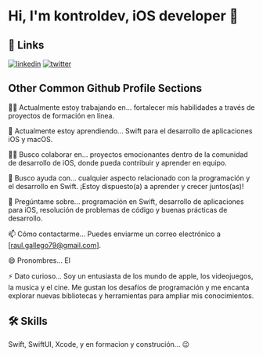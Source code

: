 
# Hi, I'm kontroldev, iOS developer 👋


## 🔗 Links
[![linkedin](https://img.shields.io/badge/linkedin-0A66C2?style=for-the-badge&logo=linkedin&logoColor=white)](https://www.linkedin.com/in/raulgallegoalonso/)
[![twitter](https://img.shields.io/badge/twitter-1DA1F2?style=for-the-badge&logo=twitter&logoColor=white)](https://twitter.com/kontrol_deejay)


## Other Common Github Profile Sections
👩‍💻 Actualmente estoy trabajando en... fortalecer mis habilidades a través de proyectos de formación en línea.

🧠 Actualmente estoy aprendiendo... Swift para el desarrollo de aplicaciones iOS y macOS.

👯‍♀️ Busco colaborar en... proyectos emocionantes dentro de la comunidad de desarrollo de iOS, donde pueda contribuir y aprender en equipo.

🤔 Busco ayuda con... cualquier aspecto relacionado con la programación y el desarrollo en Swift. ¡Estoy dispuesto(a) a aprender y crecer juntos(as)!

💬 Pregúntame sobre... programación en Swift, desarrollo de aplicaciones para iOS, resolución de problemas de código y buenas prácticas de desarrollo.

📫 Cómo contactarme... Puedes enviarme un correo electrónico a [raul.gallego79@gmail.com].

😄 Pronombres... El

⚡️ Dato curioso... Soy un entusiasta de los mundo de apple, los videojuegos, la musica y el cine. Me gustan los desafíos de programación y me encanta explorar nuevas bibliotecas y herramientas para ampliar mis conocimientos.
## 🛠 Skills
Swift, SwiftUI, Xcode, y en formacion y construción... 😉

